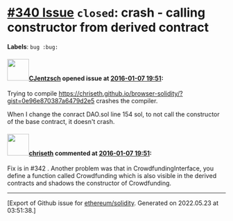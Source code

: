 # [\#340 Issue](https://github.com/ethereum/solidity/issues/340) `closed`: crash - calling constructor from derived contract
**Labels**: `bug :bug:`


#### <img src="https://avatars.githubusercontent.com/u/8452011?u=a9131a1bca8fd454a0dc51eb2df7742ec1f8ec85&v=4" width="50">[CJentzsch](https://github.com/CJentzsch) opened issue at [2016-01-07 19:51](https://github.com/ethereum/solidity/issues/340):

Trying to compile https://chriseth.github.io/browser-solidity/?gist=0e96e870387a6479d2e5 crashes the compiler.

When I change the conract DAO.sol line 154 sol, to not call the constructor of the base contract, it doesn't crash.


#### <img src="https://avatars.githubusercontent.com/u/9073706?v=4" width="50">[chriseth](https://github.com/chriseth) commented at [2016-01-07 19:51](https://github.com/ethereum/solidity/issues/340#issuecomment-170016591):

Fix is in #342 . Another problem was that in CrowdfundingInterface, you define a function called Crowdfunding which is also visible in the derived contracts and shadows the constructor of Crowdfunding.


-------------------------------------------------------------------------------



[Export of Github issue for [ethereum/solidity](https://github.com/ethereum/solidity). Generated on 2022.05.23 at 03:51:38.]
